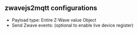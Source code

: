 ## zwavejs2mqtt configurations
- Payload type: Entire Z-Wave value Object
- Send Zwave events: (optional to enable live device register)
